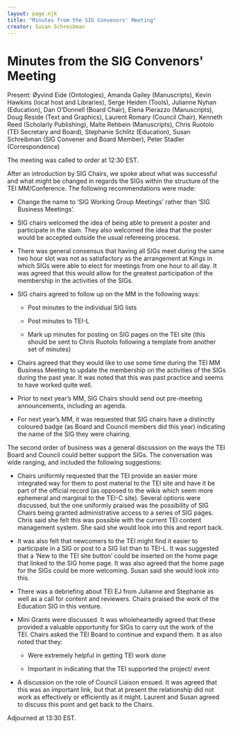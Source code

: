 ```yaml
---
layout: page.njk
title: "Minutes from the SIG Convenors' Meeting"
creator: Susan Schreibman
---
```

# Minutes from the SIG Convenors' Meeting




Present: Øyvind Eide (Ontologies), Amanda Gailey (Manuscripts), Kevin Hawkins (local
 host and Libraries),
 Serge Heiden (Tools), Julianne Nyhan (Education), Dan O’Donnell (Board Chair),
 Elena Pierazzo (Manuscripts), Doug Reside (Text and Graphics), Laurent Romary
 (Council Chair), Kenneth Reed (Scholarly Publishing), Malte Rehbein
 (Manuscripts), Chris Ruotolo (TEI Secretary and Board), Stephanie Schlitz
 (Education), Susan Schreibman (SIG Convener and Board Member), Peter Stadler
 (Correspondence) 


The meeting was called to order at 12:30 EST. 


After an introduction by SIG Chairs, we spoke about what was successful
 and what might be changed in regards the SIGs within the structure of
 the TEI MM/Conference. The following recommendations were made:


* Change the name to ‘SIG Working Group Meetings’ rather than ‘SIG
 Business Meetings’.
* SIG chairs welcomed the idea of being able to present a poster
 and participate in the slam. They also welcomed the idea that
 the poster would be accepted outside the usual refereeing
 process.
* There was general consensus that having all SIGs meet during the
 same two hour slot was not as satisfactory as the arrangement at
 Kings in which SIGs were able to elect for meetings from one
 hour to all day. It was agreed that this would allow for the
 greatest participation of the membership in the activities of
 the SIGs.
* SIG chairs agreed to follow up on the MM in the following
 ways:



	
	* Post minutes to the individual SIG lists
	
	* Post minutes to TEI\-L
	
	* Mark up minutes for posting on SIG pages on the TEI site
	 (this should be sent to Chris Ruotolo following a template
	 from another set of minutes)


- Chairs agreed that they would like to use some time during the
 TEI MM Business Meeting to update the membership on the
 activities of the SIGs during the past year. It was noted that
 this was past practice and seems to have worked quite well.

- Prior to next year’s MM, SIG Chairs should send out pre\-meeting
 announcements, including an agenda.

- For next year’s MM, it was requested that SIG chairs have a
 distinctly coloured badge (as Board and Council members did this
 year) indicating the name of the SIG they were chairing.

The second order of business was a general discussion on the ways the TEI
 Board and Council could better support the SIGs. The conversation was
 wide ranging, and included the following suggestions:


* Chairs uniformly requested that the TEI provide an easier more
 integrated way for them to post material to the TEI site and
 have it be part of the official record (as opposed to the wikis
 which seem more ephemeral and marginal to the TEI\-C site).
 Several options were discussed, but the one uniformly praised
 was the possibility of SIG Chairs being granted administrative
 access to a series of SIG pages. Chris said she felt this was
 possible with the current TEI content management system. She
 said she would look into this and report back.
* It was also felt that newcomers to the TEI might find it easier
 to participate in a SIG or post to a SIG list than to TEI\-L. It
 was suggested that a ‘New to the TEI site button’ could be
 inserted on the home page that linked to the SIG home page. It
 was also agreed that the home page for the SIGs could be more
 welcoming. Susan said she would look into this.
* There was a debriefing about TEI EJ from Julianne and Stephanie
 as well as a call for content and reviewers. Chairs praised the
 work of the Education SIG in this venture.
* Mini Grants were discussed. It was wholeheartedly agreed that
 these provided a valuable opportunity for SIGs to carry out the
 work of the TEI. Chairs asked the TEI Board to continue and
 expand them. It as also noted that they:



	
	* Were extremely helpful in getting TEI work done
	
	* Important in indicating that the TEI supported the
	 project/ event


- A discussion on the role of Council Liaison ensued. It was agreed
 that this was an important link, but that at present the
 relationship did not work as effectively or efficiently as it
 might. Laurent and Susan agreed to discuss this point and get
 back to the Chairs.

Adjourned at 13:30 EST.




